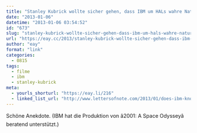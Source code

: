 ```yaml
---
title: "Stanley Kubrick wollte sicher gehen, dass IBM um HALs wahre Natur weiß"
date: "2013-01-06"
datetime: "2013-01-06 03:54:52"
id: "673"
slug: "stanley-kubrick-wollte-sicher-gehen-dass-ibm-um-hals-wahre-natur-weis"
url: "https://eay.cc/2013/stanley-kubrick-wollte-sicher-gehen-dass-ibm-um-hals-wahre-natur-weis/"
author: "eay"
format: "link"
categories:
  - 0815
tags:
  - filme
  - ibm
  - stanley-kubrick
meta:
  - yourls_shorturl: "https://eay.li/216"
  - linked_list_url: "http://www.lettersofnote.com/2013/01/does-ibm-know-that-hal-is-psychotic.html"
---
```


Schöne Anekdote. (IBM hat die Produktion von â2001: A Space Odysseyâ beratend unterstützt.)
